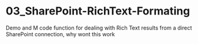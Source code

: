 # 03_SharePoint-RichText-Formating
Demo and M code function for dealing with Rich Text results from a direct SharePoint connection,
why
wont 
this work
